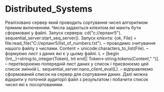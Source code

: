 # Distributed_Systems
Реалізовано сервер який проводить сортування чисел алгоритмом прямим включенням.
Числа задаються клієнтом які мають бути сформовані у файлі.
Запуск сервера:
     cd("c://ерланг5").
     sequential_server:start_seq_server().
Запуск клієнта:
     {ok, File} = file:read_file("C://ерланг5/list_of_numbers.txt"). – проводимо зчитування нашого файлу з числами.
     Content = unicode:characters_to_list(File). – формуємо лист з даних які є у цьому файлі.
     L = [begin {Int,_}=string:to_integer(Token), Int end|| Token<-string:tokens(Content," ")]. – перетворюємо попередній лист даних у список і присвоюємо цей список змінній  L.
     sequential_server:nano_client_eval(L). – відправляємо сформований список на сервер для сортування даних.
Далі можна відкрити у поточній аудиторії файл з результатом і побачити список чисел які є посортованими.
